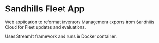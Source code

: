 # Sandhills Fleet App
Web application to reformat Inventory Management exports from Sandhills Cloud for Fleet updates and evaluations.

Uses Streamlit framework and runs in Docker container.
